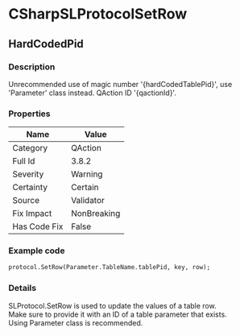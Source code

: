 ﻿---  
uid: Validator_3_8_2  
---

# CSharpSLProtocolSetRow

## HardCodedPid

### Description

Unrecommended use of magic number '{hardCodedTablePid}', use 'Parameter' class instead. QAction ID '{qactionId}'.

### Properties

| Name         | Value       |
| ------------ | ----------- |
| Category     | QAction     |
| Full Id      | 3.8.2       |
| Severity     | Warning     |
| Certainty    | Certain     |
| Source       | Validator   |
| Fix Impact   | NonBreaking |
| Has Code Fix | False       |

### Example code

```xml
protocol.SetRow(Parameter.TableName.tablePid, key, row);
```

### Details

SLProtocol.SetRow is used to update the values of a table row.  
Make sure to provide it with an ID of a table parameter that exists.  
Using Parameter class is recommended.
